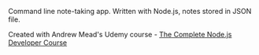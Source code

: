 Command line note-taking app. Written with Node.js, notes stored in JSON file.

Created with Andrew Mead's Udemy course - [The Complete Node.js Developer Course](https://www.udemy.com/share/10007CBUATeFZaQX4=/)